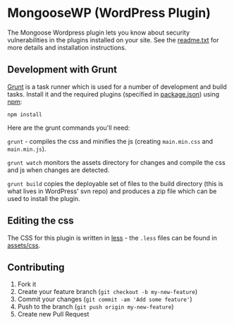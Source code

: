 # MongooseWP (WordPress Plugin)

The Mongoose Wordpress plugin lets you know about security vulnerabilities in the plugins installed on your site. See the [readme.txt](readme.txt) for more details and installation instructions.

## Development with Grunt

[Grunt](http://gruntjs.com/) is a task runner which is used for a number of development and build tasks. Install it and the required plugins (specified in [package.json](package.json)) using [npm](https://www.npmjs.org/):

    npm install

Here are the grunt commands you'll need:

`grunt` - compiles the css and minifies the js (creating `main.min.css` and `main.min.js`).

`grunt watch` monitors the assets directory for changes and compile the css and js when changes are detected.

`grunt build` copies the deployable set of files to the build directory (this is what lives in WordPress' svn repo) and produces a zip file which can be used to install the plugin.

## Editing the css

The CSS for this plugin is written in [less](http://lesscss.org/) - the `.less` files can be found in [assets/css](assets/css).

## Contributing

1. Fork it
2. Create your feature branch (`git checkout -b my-new-feature`)
3. Commit your changes (`git commit -am 'Add some feature'`)
4. Push to the branch (`git push origin my-new-feature`)
5. Create new Pull Request